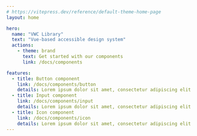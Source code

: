 ```yaml
---
# https://vitepress.dev/reference/default-theme-home-page
layout: home

hero:
  name: "VWC Library"
  text: "Vue-based accessible design system"
  actions:
    - theme: brand
      text: Get started with our components
      link: /docs/components

features:
  - title: Button component
    link: /docs/components/button
    details: Lorem ipsum dolor sit amet, consectetur adipiscing elit
  - title: Input component
    link: /docs/components/input
    details: Lorem ipsum dolor sit amet, consectetur adipiscing elit
  - title: Icon component
    link: /docs/components/icon
    details: Lorem ipsum dolor sit amet, consectetur adipiscing elit
---
```

